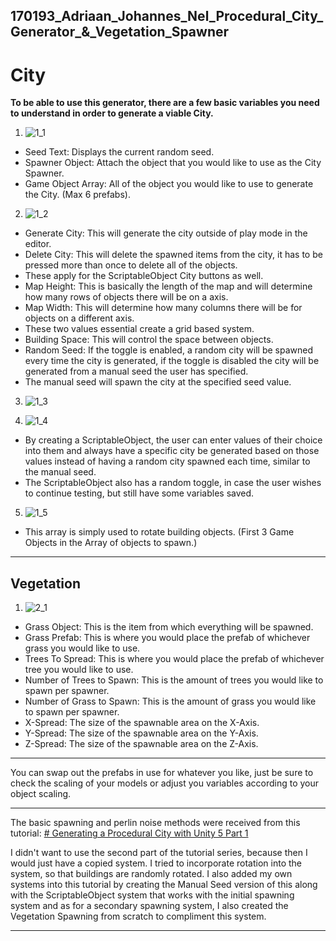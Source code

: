## 170193_Adriaan_Johannes_Nel_Procedural_City_Generator_&_Vegetation_Spawner

# City

**To be able to use this generator, there are a few basic variables you need to understand in order to generate a viable City.**
1. ![1_1](https://i.ibb.co/PGksmLC/1.png)

 - Seed Text: Displays the current random seed.
 - Spawner Object: Attach the object that you would like to use as the City Spawner.
 - Game Object Array: All of the object you would like to use to generate the City. (Max 6 prefabs).

2. ![1_2](https://i.ibb.co/tXVG4b1/2.png)

 - Generate City: This will generate the city outside of play mode in the editor.
 - Delete City: This will delete the spawned items from the city, it has to be pressed more than once to delete all of the objects.
 - These apply for the ScriptableObject City buttons as well.
 - Map Height: This is basically the length of the map and will determine how many rows of objects there will be on a axis.
 - Map Width: This will determine how many columns there will be for objects on a different axis. 
 - These two values essential create a grid based system.
 - Building Space: This will control the space between objects.
 - Random Seed: If the toggle is enabled, a random city will be spawned every time the city is generated, if the toggle is disabled the city will be generated from a manual seed the user has specified.
 - The manual seed will spawn the city at the specified seed value.

3. ![1_3](https://i.ibb.co/jw4b6tW/3.png)

4. ![1_4](https://i.ibb.co/wgnH3pc/4.png)

 - By creating a ScriptableObject, the user can enter values of their choice into them and always have a specific city be generated based on those values instead of having a random city spawned each time, similar to the manual seed.
 - The ScriptableObject also has a random toggle, in case the user wishes to continue testing, but still have some variables saved.

5. ![1_5](https://i.ibb.co/BwbtfTd/5.png)

 - This array is simply used to rotate building objects. (First 3 Game Objects in the Array of objects to spawn.)
------------------------------------------------------------------------------------------------

## Vegetation
 1. ![2_1](https://i.ibb.co/3TFk6zt/6.png)
 - Grass Object: This is the item from which everything will be spawned.
 - Grass Prefab: This is where you would place the prefab of whichever grass you would like to use.
 - Trees To Spread: This is where you would place the prefab of whichever tree you would like to use.
 - Number of Trees to Spawn: This is the amount of trees you would like to spawn per spawner.
 - Number of Grass to Spawn: This is the amount of grass you would like to spawn per spawner.
 - X-Spread: The size of the spawnable area on the X-Axis.
 - Y-Spread: The size of the spawnable area on the Y-Axis.
 - Z-Spread: The size of the spawnable area on the Z-Axis.
------------------------------------------------------------------------------------------------

You can swap out the prefabs in use for whatever you like, just be sure to check the scaling of your models or adjust you variables according to your object scaling.

------------------------------------------------------------------------------------------------

The basic spawning and perlin noise methods were received from this tutorial:
[# Generating a Procedural City with Unity 5 Part 1](https://youtu.be/xkuniXI3SEE)

I didn't want to use the second part of the tutorial series, because then I would just have a copied system. I tried to incorporate rotation into the system, so that buildings are randomly rotated. I also added my own systems into this tutorial by creating the Manual Seed version of this along with the ScriptableObject system that works with the initial spawning system and as for a secondary spawning system, I also created the Vegetation Spawning from scratch to compliment this system.

------------------------------------------------------------------------------------------------
